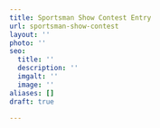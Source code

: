 ```yaml
---
title: Sportsman Show Contest Entry
url: sportsman-show-contest
layout: ''
photo: ''
seo:
  title: ''
  description: ''
  imgalt: ''
  image: ''
aliases: []
draft: true

---
```

<script type="text/javascript" src="[https://form.jotform.com/jsform/200137311286142](https://form.jotform.com/jsform/200137311286142 "https://form.jotform.com/jsform/200137311286142")"></script>
